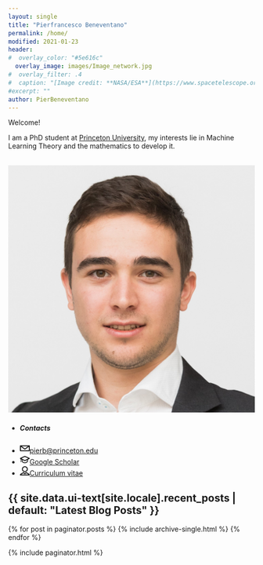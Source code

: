 ```yaml
---
layout: single
title: "Pierfrancesco Beneventano"
permalink: /home/
modified: 2021-01-23
header:
#  overlay_color: "#5e616c"
  overlay_image: images/Image_network.jpg
#  overlay_filter: .4
#  caption: "[Image credit: **NASA/ESA**](https://www.spacetelescope.org/images/heic0515a/)"
#excerpt: ""
author: PierBeneventano
---
```


<p>Welcome!</p>



I am a PhD student at <a href="https://orfe.princeton.edu/home" class="links">Princeton University</a>, my interests lie in Machine Learning Theory and the mathematics to develop it.  <br />
<!-- On this site you will find more about me and my path through the beautiful subject that is Theoretical Physics.  <br />
I will also share resources which I find particularly interesting, useful and well done along with other various items related to Theoretical Physics. 
 <br />  <br /> -->
<!-- Please explore, enjoy and I hope you find something of your interest! -->

 <br />

<div class="col-lg-4 text-center">
  <div class="profile">
      <img src="./assets/images/avatar.jpg" alt="alt text" class="avatar">
      <ul class="list-unstyled links">
          <li><h5>Contacts</h5></li>
          <li><img height="20" width="20" src="./assets/icons/mail.svg" /><a class="contact-link"href="">pierb@princeton.edu</a></li>
          <li><img height="20" width="20" src="./assets/icons/graduation.svg" /><a class="contact-link"href="https://scholar.google.com/citations?user=spL439oAAAAJ&hl=en">Google Scholar</a></li>
          <li><img height="20" width="20" src="./assets/icons/user.svg" /><a class="contact-link"href="https://pierbeneventano.github.io/CV_Beneventano.pdf">Curriculum vitae</a></li>
      </ul>
  <div class="row mb-4 text-center social-icon-container">
      <div class="col">
          <!--  <a href="https://www.facebook.com/PierBene"><span
                  class="social-icon fa fa-facebook"></span></a> -->
          <a href="https://twitter.com/PierBeneventano"><span
                  class="social-icon fa fa-twitter"></span></a>
          <a href="https://www.linkedin.com/in/pierbeneventano/"><span
                  class="social-icon fa fa-linkedin"></span></a>
          <!--  <a href="https://www.instagram.com/pierbene96/"><span
                  class="social-icon fa fa-instagram"></span></a> -->
          <a href="https://join.skype.com/invite/kobWyHxDkzse"><span
                  class="social-icon fa fa-skype"></span></a>
      </div>
  </div>
</div>



<h2 class="archive__title">{{ site.data.ui-text[site.locale].recent_posts | default: "Latest Blog Posts" }}</h3>

{% for post in paginator.posts %}
  {% include archive-single.html %}
{% endfor %}

{% include paginator.html %}


<div>

</div>
